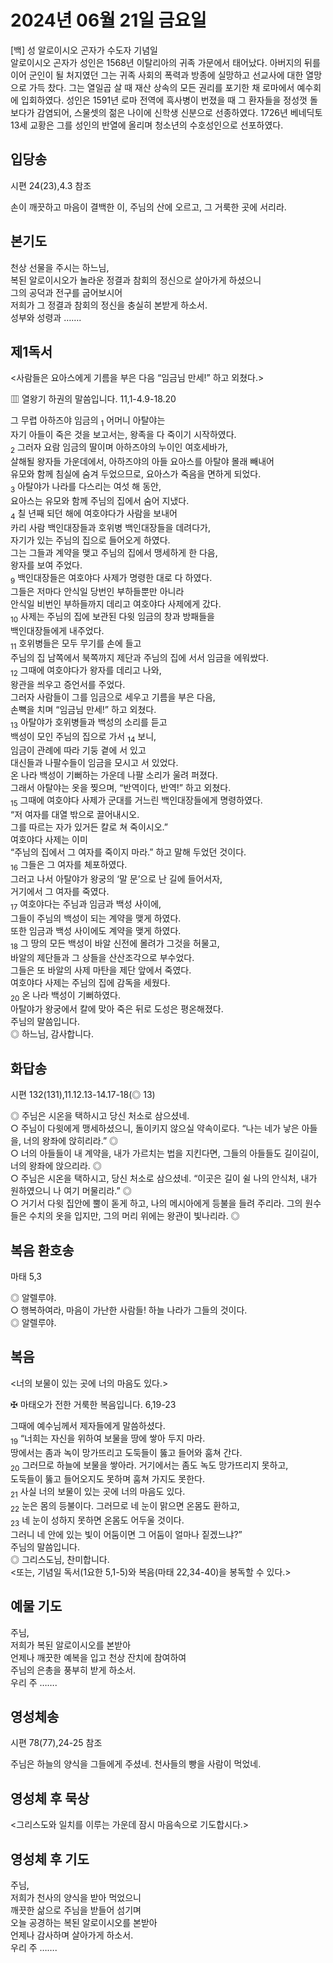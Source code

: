 # 2024년 06월 21일 금요일

[백] 성 알로이시오 곤자가 수도자 기념일  
알로이시오 곤자가 성인은 1568년 이탈리아의 귀족 가문에서 태어났다. 아버지의 뒤를 이어 군인이 될 처지였던 그는 귀족 사회의 폭력과 방종에 실망하고 선교사에 대한 열망으로 가득 찼다. 그는 열일곱 살 때 재산 상속의 모든 권리를 포기한 채 로마에서 예수회에 입회하였다. 성인은 1591년 로마 전역에 흑사병이 번졌을 때 그 환자들을 정성껏 돌보다가 감염되어, 스물셋의 젊은 나이에 신학생 신분으로 선종하였다. 1726년 베네딕토 13세 교황은 그를 성인의 반열에 올리며 청소년의 수호성인으로 선포하였다.


## 입당송

시편 24(23),4.3 참조

손이 깨끗하고 마음이 결백한 이, 주님의 산에 오르고, 그 거룩한 곳에 서리라.  
  
## 본기도

천상 선물을 주시는 하느님,  
복된 알로이시오가 놀라운 정결과 참회의 정신으로 살아가게 하셨으니  
그의 공덕과 전구를 굽어보시어  
저희가 그 정결과 참회의 정신을 충실히 본받게 하소서.  
성부와 성령과 …….  
  
## 제1독서

<사람들은 요아스에게 기름을 부은 다음 “임금님 만세!” 하고 외쳤다.>

▥ 열왕기 하권의 말씀입니다. 11,1-4.9-18.20

그 무렵 아하즈야 임금의 <sub>1</sub> 어머니 아탈야는  
자기 아들이 죽은 것을 보고서는, 왕족을 다 죽이기 시작하였다.  
<sub>2</sub> 그러자 요람 임금의 딸이며 아하즈야의 누이인 여호세바가,  
살해될 왕자들 가운데에서, 아하즈야의 아들 요아스를 아탈야 몰래 빼내어  
유모와 함께 침실에 숨겨 두었으므로, 요아스가 죽음을 면하게 되었다.  
<sub>3</sub> 아탈야가 나라를 다스리는 여섯 해 동안,  
요아스는 유모와 함께 주님의 집에서 숨어 지냈다.  
<sub>4</sub> 칠 년째 되던 해에 여호야다가 사람을 보내어  
카리 사람 백인대장들과 호위병 백인대장들을 데려다가,  
자기가 있는 주님의 집으로 들어오게 하였다.  
그는 그들과 계약을 맺고 주님의 집에서 맹세하게 한 다음,  
왕자를 보여 주었다.  
<sub>9</sub> 백인대장들은 여호야다 사제가 명령한 대로 다 하였다.  
그들은 저마다 안식일 당번인 부하들뿐만 아니라  
안식일 비번인 부하들까지 데리고 여호야다 사제에게 갔다.  
<sub>10</sub> 사제는 주님의 집에 보관된 다윗 임금의 창과 방패들을  
백인대장들에게 내주었다.  
<sub>11</sub> 호위병들은 모두 무기를 손에 들고  
주님의 집 남쪽에서 북쪽까지 제단과 주님의 집에 서서 임금을 에워쌌다.  
<sub>12</sub> 그때에 여호야다가 왕자를 데리고 나와,  
왕관을 씌우고 증언서를 주었다.  
그러자 사람들이 그를 임금으로 세우고 기름을 부은 다음,  
손뼉을 치며 “임금님 만세!” 하고 외쳤다.  
<sub>13</sub> 아탈야가 호위병들과 백성의 소리를 듣고  
백성이 모인 주님의 집으로 가서 <sub>14</sub> 보니,  
임금이 관례에 따라 기둥 곁에 서 있고  
대신들과 나팔수들이 임금을 모시고 서 있었다.  
온 나라 백성이 기뻐하는 가운데 나팔 소리가 울려 퍼졌다.  
그래서 아탈야는 옷을 찢으며, “반역이다, 반역!” 하고 외쳤다.  
<sub>15</sub> 그때에 여호야다 사제가 군대를 거느린 백인대장들에게 명령하였다.  
“저 여자를 대열 밖으로 끌어내시오.  
그를 따르는 자가 있거든 칼로 쳐 죽이시오.”  
여호야다 사제는 이미  
“주님의 집에서 그 여자를 죽이지 마라.” 하고 말해 두었던 것이다.  
<sub>16</sub> 그들은 그 여자를 체포하였다.  
그러고 나서 아탈야가 왕궁의 ‘말 문’으로 난 길에 들어서자,  
거기에서 그 여자를 죽였다.  
<sub>17</sub> 여호야다는 주님과 임금과 백성 사이에,  
그들이 주님의 백성이 되는 계약을 맺게 하였다.  
또한 임금과 백성 사이에도 계약을 맺게 하였다.  
<sub>18</sub> 그 땅의 모든 백성이 바알 신전에 몰려가 그것을 허물고,  
바알의 제단들과 그 상들을 산산조각으로 부수었다.  
그들은 또 바알의 사제 마탄을 제단 앞에서 죽였다.  
여호야다 사제는 주님의 집에 감독을 세웠다.  
<sub>20</sub> 온 나라 백성이 기뻐하였다.  
아탈야가 왕궁에서 칼에 맞아 죽은 뒤로 도성은 평온해졌다.  
주님의 말씀입니다.  
◎ 하느님, 감사합니다.  
  
## 화답송

시편 132(131),11.12.13-14.17-18(◎ 13)

◎ 주님은 시온을 택하시고 당신 처소로 삼으셨네.  
○ 주님이 다윗에게 맹세하셨으니, 돌이키지 않으실 약속이로다. “나는 네가 낳은 아들을, 너의 왕좌에 앉히리라.” ◎  
○ 너의 아들들이 내 계약을, 내가 가르치는 법을 지킨다면, 그들의 아들들도 길이길이, 너의 왕좌에 앉으리라. ◎  
○ 주님은 시온을 택하시고, 당신 처소로 삼으셨네. “이곳은 길이 쉴 나의 안식처, 내가 원하였으니 나 여기 머물리라.” ◎  
○ 거기서 다윗 집안에 뿔이 돋게 하고, 나의 메시아에게 등불을 들려 주리라. 그의 원수들은 수치의 옷을 입지만, 그의 머리 위에는 왕관이 빛나리라. ◎  
  
## 복음 환호송

마태 5,3

◎ 알렐루야.  
○ 행복하여라, 마음이 가난한 사람들! 하늘 나라가 그들의 것이다.  
◎ 알렐루야.  
  
## 복음

<너의 보물이 있는 곳에 너의 마음도 있다.>

✠ 마태오가 전한 거룩한 복음입니다. 6,19-23

그때에 예수님께서 제자들에게 말씀하셨다.  
<sub>19</sub> “너희는 자신을 위하여 보물을 땅에 쌓아 두지 마라.  
땅에서는 좀과 녹이 망가뜨리고 도둑들이 뚫고 들어와 훔쳐 간다.  
<sub>20</sub> 그러므로 하늘에 보물을 쌓아라. 거기에서는 좀도 녹도 망가뜨리지 못하고,  
도둑들이 뚫고 들어오지도 못하며 훔쳐 가지도 못한다.  
<sub>21</sub> 사실 너의 보물이 있는 곳에 너의 마음도 있다.  
<sub>22</sub> 눈은 몸의 등불이다. 그러므로 네 눈이 맑으면 온몸도 환하고,  
<sub>23</sub> 네 눈이 성하지 못하면 온몸도 어두울 것이다.  
그러니 네 안에 있는 빛이 어둠이면 그 어둠이 얼마나 짙겠느냐?”  
주님의 말씀입니다.  
◎ 그리스도님, 찬미합니다.  
<또는, 기념일 독서(1요한 5,1-5)와 복음(마태 22,34-40)을 봉독할 수 있다.>  
  
## 예물 기도

주님,  
저희가 복된 알로이시오를 본받아  
언제나 깨끗한 예복을 입고 천상 잔치에 참여하여  
주님의 은총을 풍부히 받게 하소서.  
우리 주 …….  
  
## 영성체송

시편 78(77),24-25 참조

주님은 하늘의 양식을 그들에게 주셨네. 천사들의 빵을 사람이 먹었네.  
  
## 영성체 후 묵상

<그리스도와 일치를 이루는 가운데 잠시 마음속으로 기도합시다.>  
## 영성체 후 기도

주님,  
저희가 천사의 양식을 받아 먹었으니  
깨끗한 삶으로 주님을 받들어 섬기며  
오늘 공경하는 복된 알로이시오를 본받아  
언제나 감사하며 살아가게 하소서.  
우리 주 …….